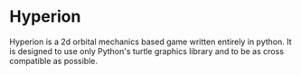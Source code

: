 # Hyperion

Hyperion is a 2d orbital mechanics based game written entirely in python. It is designed to use only Python's turtle graphics library and to be as cross compatible as possible. 
